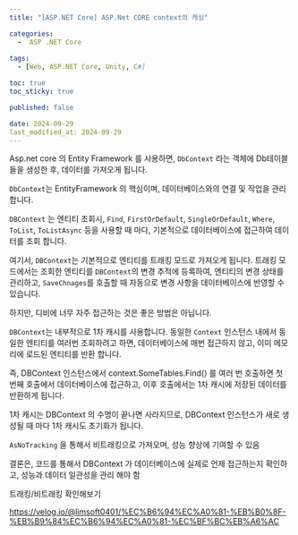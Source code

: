```yaml
---
title: "[ASP.NET Core] ASP.Net CORE context의 캐싱"

categories:
  -  ASP .NET Core
  
tags:
  - [Web, ASP.NET Core, Unity, C#]

toc: true
toc_sticky: true

published: false

date: 2024-09-29
last_modified_at: 2024-09-29
---
```


Asp.net core 의 Entity Framework 를 사용하면, `DbContext` 라는 객체에 Db테이블들을 생성한 후, 데이터를 가져오게 됩니다.

`DbContext`는 EntityFramework 의 핵심이며, 데이터베이스와의 연결 및 작업을 관리 합니다.

`DBContext` 는 엔티티 조회시, `Find`, `FirstOrDefault`, `SingleOrDefault`, `Where`, `ToList`, `ToListAsync` 등을 사용할 때 마다, 기본적으로 데이터베이스에 접근하여 데이터를 조회 합니다.

여기서, `DBContext`는 기본적으로 엔티티를 트래킹 모드로 가져오게 됩니다. 트래킹 모드에서는 조회한 엔티티를 `DBContext`의 변경 추적에 등록하여, 엔티티의 변경 상태를 관리하고, `SaveChnages`를 호출할 때 자동으로 변경 사항을 데이터베이스에 반영할 수 있습니다.

하지만, 디비에 너무 자주 접근하는 것은 좋은 방법은 아닙니다.

`DBContext`는 내부적으로 1차 캐시를 사용합니다. 동일한 `Context` 인스턴스 내에서 동일한 엔티티를 여러번 조회하려고 하면, 데이터베이스에 매번 접근하지 않고, 이미 메모리에 로드된 엔티티를 반환 합니다.

즉, DBContext 인스턴스에서 context.SomeTables.Find() 를 여러 번 호출하면 첫 번째 호출에서 데이터베이스에 접근하고, 이후 호출에서는 1차 캐시에 저장된 데이터를 반환하게 됩니다.

1차 캐시는 DBContext 의 수명이 끝나면 사라지므로, DBContext 인스턴스가 새로 생성될 때 마다 1차 캐시도 초기화가 됩니다.

`AsNoTracking` 을 통해서 비트래킹으로 가져오며, 성능 향상에 기여할 수 있음

결론은, 코드를 통해서 DBContext 가 데이터베이스에 실제로 언제 접근하는지 확인하고, 성능과 데이터 일관성을 관리 해야 함

트래킹/비트래킹 확인해보기





https://velog.io/@limsoft0401/%EC%B6%94%EC%A0%81-%EB%B0%8F-%EB%B9%84%EC%B6%94%EC%A0%81-%EC%BF%BC%EB%A6%AC